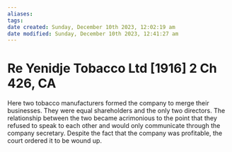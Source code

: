 ```yaml
---
aliases: 
tags: 
date created: Sunday, December 10th 2023, 12:02:19 am
date modified: Sunday, December 10th 2023, 12:41:27 am
---
```


# Re Yenidje Tobacco Ltd [1916] 2 Ch 426, CA

Here two tobacco manufacturers formed the company to merge their businesses. They were equal shareholders and the only two directors. The relationship between the two became acrimonious to the point that they refused to speak to each other and would only communicate through the company secretary. Despite the fact that the company was profitable, the court ordered it to be wound up.
